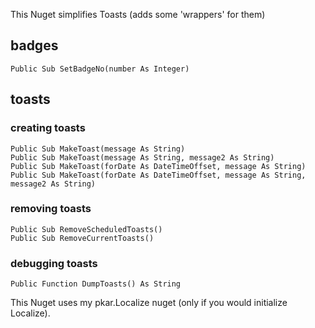 ﻿
This Nuget simplifies Toasts (adds some 'wrappers' for them)

## badges

    Public Sub SetBadgeNo(number As Integer)

## toasts

### creating toasts

    Public Sub MakeToast(message As String)
    Public Sub MakeToast(message As String, message2 As String)
    Public Sub MakeToast(forDate As DateTimeOffset, message As String)
    Public Sub MakeToast(forDate As DateTimeOffset, message As String, message2 As String)

### removing toasts

    Public Sub RemoveScheduledToasts()
    Public Sub RemoveCurrentToasts()

### debugging toasts

    Public Function DumpToasts() As String


This Nuget uses my pkar.Localize nuget (only if you would initialize Localize).